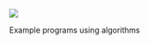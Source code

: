 [<img src="https://travis-ci.com/codehelp/algorithms.svg?branch=master">](https://travis-ci.com/codehelp/algorithms)

Example programs using algorithms
